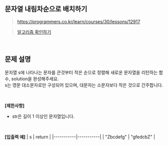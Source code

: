 ## 문자열 내림차순으로 배치하기
> https://programmers.co.kr/learn/courses/30/lessons/12917

> [알고리즘 확인하기](https://github.com/whistleJs/Javascript_algorithm/blob/master/Level1/%EB%AC%B8%EC%9E%90%EC%97%B4%20%EB%82%B4%EB%A6%BC%EC%B0%A8%EC%88%9C%EC%9C%BC%EB%A1%9C%20%EB%B0%B0%EC%B9%98%ED%95%98%EA%B8%B0/index.js)

<br>

## 문제 설명

문자열 s에 나타나는 문자를 큰것부터 작은 순으로 정렬해 새로운 문자열을 리턴하는 함수, solution을 완성해주세요.  
s는 영문 대소문자로만 구성되어 있으며, 대문자는 소문자보다 작은 것으로 간주합니다.  

<br>

**[제한사항]**
* str은 길이 1 이상인 문자열입니다.

<br>

**[입출력 예]**
| s         | return    |
|-----------|-----------|
| "Zbcdefg" | "gfedcbZ" |
